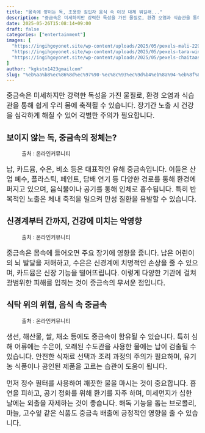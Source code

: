 ```yaml
---
title: "몸속에 쌓이는 독, 조용한 침입자 음식 속 이것 대체 뭐길래..."
description: "중금속은 미세하지만 강력한 독성을 가진 물질로, 환경 오염과 식습관을 통해 쉽게 우리 몸에 축적될 수 있습니다. 장기간 노출 시 건강을 심각하게 해칠 수 있어 각별한 주의가 필요합니다."
date: 2025-05-26T15:08:14+09:00
draft: false
categories: ["entertainment"]
images: [
  "https://ingihgoyonet.site/wp-content/uploads/2025/05/pexels-mali-229789-1024x769.jpg"
  "https://ingihgoyonet.site/wp-content/uploads/2025/05/pexels-tara-winstead-8378726-1024x683.jpg"
  "https://ingihgoyonet.site/wp-content/uploads/2025/05/pexels-chaitaastic-2031994-1024x576.jpg"
]
author: "kgkstn1423gmailcom"
slug: "%eb%aa%b8%ec%86%8d%ec%97%90-%ec%8c%93%ec%9d%b4%eb%8a%94-%eb%8f%85-%ec%a1%b0%ec%9a%a9%ed%95%9c-%ec%b9%a8%ec%9e%85%ec%9e%90-%ec%9d%8c%ec%8b%9d-%ec%86%8d-%ec%9d%b4%ea%b2%83-%eb%8c%80%ec%b2%b4-%eb%ad%90"
---
```


<p style="font-size:18px">중금속은 미세하지만 강력한 독성을 가진 물질로, 환경 오염과 식습관을 통해 쉽게 우리 몸에 축적될 수 있습니다. 장기간 노출 시 건강을 심각하게 해칠 수 있어 각별한 주의가 필요합니다.</p> <h2 >보이지 않는 독, 중금속의 정체는?</h2> <figure ><img src="https://ingihgoyonet.site/wp-content/uploads/2025/05/pexels-mali-229789-1024x769.jpg" alt="" style="aspect-ratio:16/9;object-fit:cover"/><figcaption >출처 : 온라인커뮤니티</figcaption></figure> <p style="font-size:18px">납, 카드뮴, 수은, 비소 등은 대표적인 유해 중금속입니다. 이들은 산업 폐수, 플라스틱, 페인트, 담배 연기 등 다양한 경로를 통해 환경에 퍼지고 있으며, 음식물이나 공기를 통해 인체로 흡수됩니다. 특히 반복적인 노출은 체내 축적을 일으켜 만성 질환을 유발할 수 있습니다.</p> <h2 >신경계부터 간까지, 건강에 미치는 악영향</h2> <figure ><img src="https://ingihgoyonet.site/wp-content/uploads/2025/05/pexels-tara-winstead-8378726-1024x683.jpg" alt="" style="aspect-ratio:16/9;object-fit:cover"/><figcaption >출처 : 온라인커뮤니티</figcaption></figure> <p style="font-size:18px">중금속은 몸속에 들어오면 주요 장기에 영향을 줍니다. 납은 어린이의 뇌 발달을 저해하고, 수은은 신경계에 치명적인 손상을 줄 수 있으며, 카드뮴은 신장 기능을 떨어뜨립니다. 이렇게 다양한 기관에 걸쳐 광범위한 피해를 입히는 것이 중금속의 무서운 점입니다.</p> <h2 >식탁 위의 위협, 음식 속 중금속</h2> <figure ><img src="https://ingihgoyonet.site/wp-content/uploads/2025/05/pexels-chaitaastic-2031994-1024x576.jpg" alt="" style="aspect-ratio:16/9;object-fit:cover"/><figcaption >출처 : 온라인커뮤니티</figcaption></figure> <p style="font-size:18px">생선, 해산물, 쌀, 채소 등에도 중금속이 함유될 수 있습니다. 특히 심해 어류에는 수은이, 오래된 수도관을 사용한 물에는 납이 검출될 수 있습니다. 안전한 식재료 선택과 조리 과정의 주의가 필요하며, 유기농 식품이나 공인된 제품을 고르는 습관이 도움이 됩니다.</p> <p style="font-size:18px">먼저 정수 필터를 사용하여 깨끗한 물을 마시는 것이 중요합니다. 흡연을 피하고, 공기 정화를 위해 환기를 자주 하며, 미세먼지가 심한 날에는 외출을 자제하는 것이 좋습니다. 해독 기능을 돕는 브로콜리, 마늘, 고수잎 같은 식품도 중금속 배출에 긍정적인 영향을 줄 수 있습니다.</p>